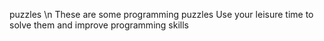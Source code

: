 puzzles \n
These are some programming puzzles
Use your leisure time to solve them and improve programming skills

